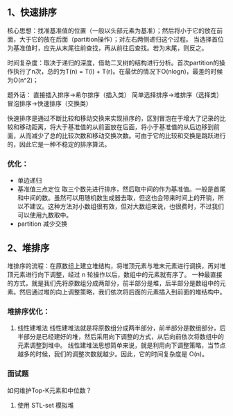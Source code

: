 ## 1、快速排序
核心思想：找准基准值的位置（一般以头部元素为基准）；然后将小于它的放在前面，大于它的放在后面（partition操作）；对左右两侧递归这个过程。
当选择首位为基准值时，应先从末尾往前查找，再从前往后查找。若为末尾，则反之。

时间复杂度：取决于递归的深度，借助二叉树的结构进行分析。首次partition的操作执行了n次，总的为T(n) = T(l) + T(r)。在最优的情况下O(nlogn)，最差的时候为O(n^2)；

题外话：
直接插入排序->希尔排序（插入类）
简单选择排序->堆排序（选择类）
冒泡排序->快速排序（交换类）

快速排序是通过不断比较和移动交换来实现排序的，区别冒泡在于增大了记录的比较和移动距离，将大于基准值的从前面放在后面，将小于基准值的从后边移到前面，从而减少了总的比较次数和移动交换次数。可由于它的比较和交换是跳跃进行的，因此它是一种不稳定的排序算法。

### 优化：
* 单边递归
* 基准值三点定位
  取三个数先进行排序，然后取中间的作为基准值。一般是首尾和中间的数。虽然可以用随机数生成器去取，但这也会带来时间上的开销，所以不建议。这种方法对小数组很有效，但对大数组来说，也很费时，不过我们可以使用九数取中。
* partition 减少交换

## 2、堆排序
堆排序的流程：在原数组上建立堆结构，将堆顶元素与堆末元素进行调换，再对堆顶元素进行向下调整，经过 n 轮操作以后，数组中的元素就有序了。
一种最直接的方式，就是我们先将原数组分成两部分，前半部分是堆，后半部分是数组中的元素。然后通过堆的向上调整策略，我们依次将后面的元素插入到前面的堆结构中。
### 堆排序优化：
1. 线性建堆法
线性建堆法就是将原数组分成两半部分，前半部分是数组部分，后半部分是已经建好的堆，然后采用向下调整的方式，从后向前依次将数组中的元素调整到堆中。
线性建堆法思想简单来说，就是利用向下调整策略，当节点越多的时候，我们的调整次数就越少。因此，它的时间复杂度是 O(n)。

### 面试题
如何维护Top-K元素和中位数？
1. 使用 STL-set 模拟堆